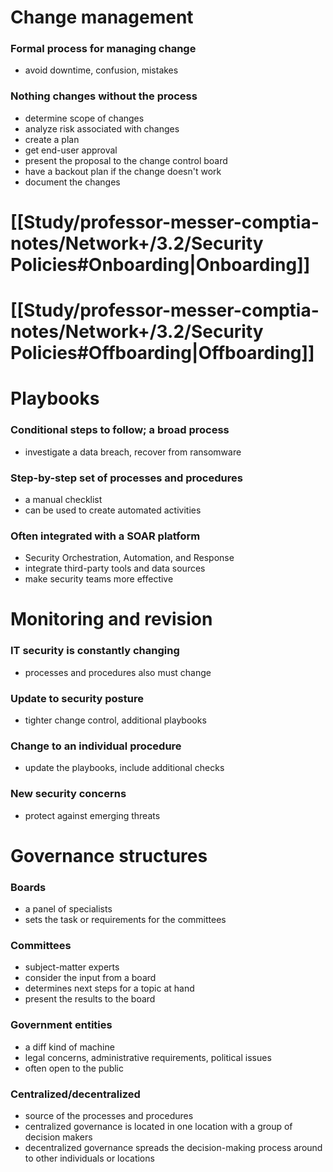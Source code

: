 # Change management
### Formal process for managing change
- avoid downtime, confusion, mistakes
### Nothing changes without the process
- determine scope of changes
- analyze risk associated with changes
- create a plan
- get end-user approval
- present the proposal to the change control board
- have a backout plan if the change doesn't work
- document the changes
# [[Study/professor-messer-comptia-notes/Network+/3.2/Security Policies#Onboarding|Onboarding]]
# [[Study/professor-messer-comptia-notes/Network+/3.2/Security Policies#Offboarding|Offboarding]]
# Playbooks
### Conditional steps to follow; a broad process
- investigate a data breach, recover from ransomware
### Step-by-step set of processes and procedures
- a manual checklist
- can be used to create automated activities
### Often integrated with a SOAR platform
- Security Orchestration, Automation, and Response
- integrate third-party tools and data sources
- make security teams more effective
# Monitoring and revision
### IT security is constantly changing
- processes and procedures also must change
### Update to security posture
- tighter change control, additional playbooks
### Change to an individual procedure
- update the playbooks, include additional checks
### New security concerns
- protect against emerging threats
# Governance structures
### Boards
- a panel of specialists
- sets the task or requirements for the committees
### Committees
- subject-matter experts
- consider the input from a board
- determines next steps for a topic at hand
- present the results to the board
### Government entities
- a diff kind of machine
- legal concerns, administrative requirements, political issues
- often open to the public
### Centralized/decentralized
- source of the processes and procedures
- centralized governance is located in one location with a group of decision makers
- decentralized governance spreads the decision-making process around to other individuals or locations